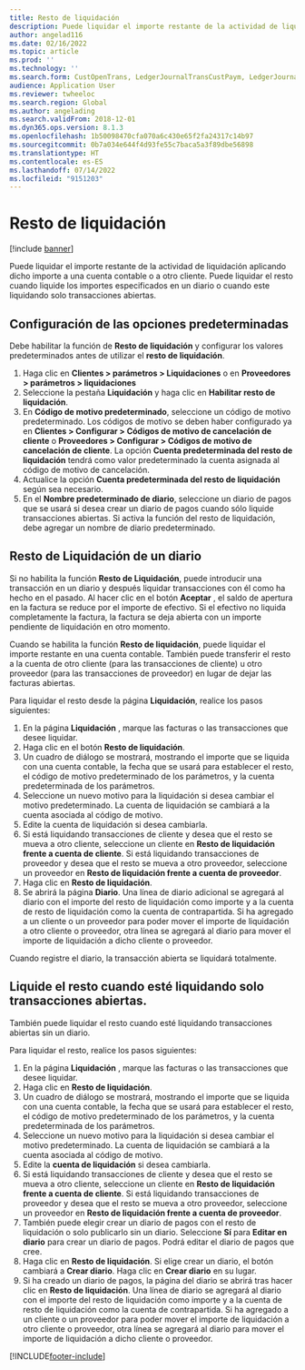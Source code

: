 ```yaml
---
title: Resto de liquidación
description: Puede liquidar el importe restante de la actividad de liquidación aplicando dicho importe a una cuenta contable.
author: angelad116
ms.date: 02/16/2022
ms.topic: article
ms.prod: ''
ms.technology: ''
ms.search.form: CustOpenTrans, LedgerJournalTransCustPaym, LedgerJournalTransVendPaym, VendOpenTrans
audience: Application User
ms.reviewer: twheeloc
ms.search.region: Global
ms.author: angelading
ms.search.validFrom: 2018-12-01
ms.dyn365.ops.version: 8.1.3
ms.openlocfilehash: 1b50098470cfa070a6c430e65f2fa24317c14b97
ms.sourcegitcommit: 0b7a034e644f4d93fe55c7baca5a3f89dbe56898
ms.translationtype: HT
ms.contentlocale: es-ES
ms.lasthandoff: 07/14/2022
ms.locfileid: "9151203"
---
```

# <a name="settle-remainder"></a>Resto de liquidación

[!include [banner](../includes/banner.md)]

Puede liquidar el importe restante de la actividad de liquidación aplicando dicho importe a una cuenta contable o a otro cliente. Puede liquidar el resto cuando liquide los importes especificados en un diario o cuando este liquidando solo transacciones abiertas.

## <a name="setting-up-defaults"></a>Configuración de las opciones predeterminadas 
Debe habilitar la función de **Resto de liquidación** y configurar los valores predeterminados antes de utilizar el **resto de liquidación**.

1)  Haga clic en **Clientes > parámetros > Liquidaciones** o en **Proveedores > parámetros > liquidaciones**
2)  Seleccione la pestaña **Liquidación** y haga clic en **Habilitar resto de liquidación**.
3)  En **Código de motivo predeterminado**, seleccione un código de motivo predeterminado. Los códigos de motivo se deben haber configurado ya en **Clientes > Configurar > Códigos de motivo de cancelación de cliente** o **Proveedores > Configurar > Códigos de motivo de cancelación de cliente**. La opción **Cuenta predeterminada del resto de liquidación** tendrá como valor predeterminado la cuenta asignada al código de motivo de cancelación.
3)  Actualice la opción **Cuenta predeterminada del resto de liquidación** según sea necesario.
4)  En el **Nombre predeterminado de diario**, seleccione un diario de pagos que se usará si desea crear un diario de pagos cuando sólo liquide transacciones abiertas. Si activa la función del resto de liquidación, debe agregar un nombre de diario predeterminado.

## <a name="settle-remainder-from-a-journal"></a>Resto de Liquidación de un diario
Si no habilita la función **Resto de Liquidación**, puede introducir una transacción en un diario y después liquidar transacciones con él como ha hecho en el pasado. Al hacer clic en el botón **Aceptar** , el saldo de apertura en la factura se reduce por el importe de efectivo. Si el efectivo no liquida completamente la factura, la factura se deja abierta con un importe pendiente de liquidación en otro momento.

Cuando se habilita la función **Resto de liquidación**, puede liquidar el importe restante en una cuenta contable. También puede transferir el resto a la cuenta de otro cliente (para las transacciones de cliente) u otro proveedor (para las transacciones de proveedor) en lugar de dejar las facturas abiertas. 

Para liquidar el resto desde la página **Liquidación**, realice los pasos siguientes:

1)  En la página **Liquidación** , marque las facturas o las transacciones que desee liquidar.
2)  Haga clic en el botón **Resto de liquidación**.
3)  Un cuadro de diálogo se mostrará, mostrando el importe que se liquida con una cuenta contable, la fecha que se usará para establecer el resto, el código de motivo predeterminado de los parámetros, y la cuenta predeterminada de los parámetros. 
4)  Seleccione un nuevo motivo para la liquidación si desea cambiar el motivo predeterminado. La cuenta de liquidación se cambiará a la cuenta asociada al código de motivo.
5)  Edite la cuenta de liquidación si desea cambiarla.
6)  Si está liquidando transacciones de cliente y desea que el resto se mueva a otro cliente, seleccione un cliente en **Resto de liquidación frente a cuenta de cliente**. Si está liquidando transacciones de proveedor y desea que el resto se mueva a otro proveedor, seleccione un proveedor en **Resto de liquidación frente a cuenta de proveedor**.
6)  Haga clic en **Resto de liquidación**.
7)  Se abrirá la página **Diario**. Una línea de diario adicional se agregará al diario con el importe del resto de liquidación como importe y a la cuenta de resto de liquidación como la cuenta de contrapartida. Si ha agregado a un cliente o un proveedor para poder mover el importe de liquidación a otro cliente o proveedor, otra línea se agregará al diario para mover el importe de liquidación a dicho cliente o proveedor.

Cuando registre el diario, la transacción abierta se liquidará totalmente. 

## <a name="settle-remainder-when-you-are-only-settling-open-transactions"></a>Liquide el resto cuando esté liquidando solo transacciones abiertas.
También puede liquidar el resto cuando esté liquidando transacciones abiertas sin un diario.

Para liquidar el resto, realice los pasos siguientes:

1)  En la página **Liquidación** , marque las facturas o las transacciones que desee liquidar.
2)  Haga clic en **Resto de liquidación**.
3)  Un cuadro de diálogo se mostrará, mostrando el importe que se liquida con una cuenta contable, la fecha que se usará para establecer el resto, el código de motivo predeterminado de los parámetros, y la cuenta predeterminada de los parámetros. 
4)  Seleccione un nuevo motivo para la liquidación si desea cambiar el motivo predeterminado. La cuenta de liquidación se cambiará a la cuenta asociada al código de motivo.
5)  Edite la **cuenta de liquidación** si desea cambiarla.
6)  Si está liquidando transacciones de cliente y desea que el resto se mueva a otro cliente, seleccione un cliente en **Resto de liquidación frente a cuenta de cliente**. Si está liquidando transacciones de proveedor y desea que el resto se mueva a otro proveedor, seleccione un proveedor en **Resto de liquidación frente a cuenta de proveedor**.
7)  También puede elegir crear un diario de pagos con el resto de liquidación o solo publicarlo sin un diario. Seleccione **Sí** para **Editar en diario** para crear un diario de pagos. Podrá editar el diario de pagos que cree.
8)  Haga clic en **Resto de liquidación**. Si elige crear un diario, el botón cambiará a **Crear diario**. Haga clic en **Crear diario** en su lugar.
9)  Si ha creado un diario de pagos, la página del diario se abrirá tras hacer clic en **Resto de liquidación**. Una línea de diario se agregará al diario con el importe del resto de liquidación como importe y a la cuenta de resto de liquidación como la cuenta de contrapartida. Si ha agregado a un cliente o un proveedor para poder mover el importe de liquidación a otro cliente o proveedor, otra línea se agregará al diario para mover el importe de liquidación a dicho cliente o proveedor.


[!INCLUDE[footer-include](../../includes/footer-banner.md)]
